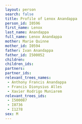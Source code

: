 ```yaml
---
layout: person
search: false
title: Profile of Lenox Anandappa
person_id: I0596
first_name: Lenox
last_name: Anandappa
full_name: Lenox Anandappa
mother: Marie Quinne
mother_id: I0594
father: Ivan Anandappa
father_id: I500052
children:
children_ids:
partners:
partner_ids:
relevant_trees_names:
 - Anthony Francis Anandappa
 - Francis Dionysius Alles
 - Xavier Rodrigo Muniarem
relevant_trees_ids:
 - I500087
 - I0736
 - I1278
sex: M
---
```


